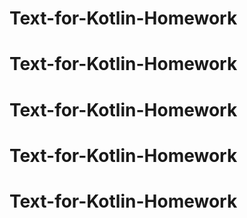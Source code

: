 # Text-for-Kotlin-Homework
# Text-for-Kotlin-Homework
# Text-for-Kotlin-Homework
# Text-for-Kotlin-Homework
# Text-for-Kotlin-Homework
